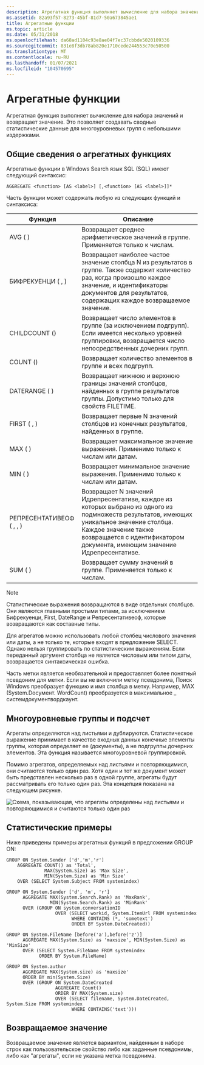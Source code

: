 ```yaml
---
description: Агрегатная функция выполняет вычисление для набора значений и возвращает значение. Это позволяет создавать сводные статистические данные для многоуровневых групп с небольшими издержками.
ms.assetid: 82a93f57-8273-45bf-81d7-50a673845ae1
title: Агрегатные функции
ms.topic: article
ms.date: 05/31/2018
ms.openlocfilehash: da68ad1104c93e8ae04f7ec37cbbde5020109336
ms.sourcegitcommit: 831e8f3db78ab820e1710cede244553c70e50500
ms.translationtype: MT
ms.contentlocale: ru-RU
ms.lasthandoff: 01/07/2021
ms.locfileid: "104570695"
---
```

# <a name="aggregate-functions"></a>Агрегатные функции

Агрегатная функция выполняет вычисление для набора значений и возвращает значение. Это позволяет создавать сводные статистические данные для многоуровневых групп с небольшими издержками.

## <a name="about-aggregate-functions"></a>Общие сведения о агрегатных функциях

Агрегатные функции в Windows Search язык SQL (SQL) имеют следующий синтаксис:


```
AGGREGATE <function> [AS <label>] [,<function> [AS <label>]]*
```



Часть функции может содержать любую из следующих функций и синтаксиса:



| Функция                                                              | Описание                                                                                                                                                                                                 |
|-----------------------------------------------------------------------|-------------------------------------------------------------------------------------------------------------------------------------------------------------------------------------------------------------|
| AVG ( <column> )                                                   | Возвращает среднее арифметическое значений в группе. Применяется только к числам.                                                                                                                                      |
| БИФРЕКУЕНЦИ ( <column> , <N> )                                | Возвращает наиболее частое значение столбца N из результатов в группе. Также содержит количество раз, когда произошло каждое значение, и идентификаторы документов для результатов, содержащих каждое возвращаемое значение. |
| CHILDCOUNT ()                                                          | Возвращает число элементов в группе (за исключением подгрупп). Если имеется несколько уровней группировки, возвращается число непосредственных дочерних групп.                                                  |
| COUNT ()                                                               | Возвращает количество элементов в группе и всех подгрупп.                                                                                                                                                   |
| DATERANGE ( <column> )                                             | Возвращает нижнюю и верхнюю границы значений столбцов, найденных в группе результатов группы. Допустимо только для свойств FILETIME.                                                                               |
| FIRST ( <column> , <N> )                                      | Возвращает первые N значений столбцов из конечных результатов, найденных в группе.                                                                                                                                       |
| MAX ( <column> )                                                   | Возвращает максимальное значение выражения. Применимо только к числам или датам.                                                                                                                              |
| MIN ( <column> )                                                   | Возвращает минимальное значение выражения. Применимо только к числам или датам.                                                                                                                              |
| РЕПРЕСЕНТАТИВЕОФ ( <column> , <idRepresentative> , <N> ) | Возвращает N значений Идрепресентативе, каждое из которых выбрано из одного из подмножеств результатов, имеющих уникальное значение столбца. Каждое значение также возвращается с идентификатором документа, имеющим значение Идрепресентативе. |
| SUM ( <column> )                                                   | Возвращает сумму значений в группе. Применяется только к числам.                                                                                                                                          |



 

 

> [!Note]  
> Статистические выражения возвращаются в виде отдельных столбцов. Они являются главными простыми типами, за исключением Бифрекуенци, First, DateRange и Репресентативеоф, которые возвращаются как составные типы.

 

Для агрегатов можно использовать любой столбец числового значения или даты, а не только те, которые входят в предложение SELECT. Однако нельзя группировать по статистическим выражениям. Если переданный аргумент столбца не является числовым или типом даты, возвращается синтаксическая ошибка.

Часть метки является необязательной и предоставляет более понятный псевдоним для метки. Если вы не включили метку псевдонима, Поиск Windows преобразует функцию и имя столбца в метку. Например, MAX (System.Docумент. WordCount) преобразуется в максимальное \_ системдокументвордкаунт.

## <a name="multi-level-groups-and-counting"></a>Многоуровневые группы и подсчет

Агрегаты определяются над листьями и дублируются. Статистическое выражение принимает в качестве входных данных конечные элементы группы, которая определяет ее (документы), а не подгруппы дочерних элементов. Эта функция называется многоуровневой группировкой.

Помимо агрегатов, определяемых над листьями и повторяющимися, они считаются только один раз. Хотя один и тот же документ может быть представлен несколько раз в одной группе, агрегаты будут рассматривать его только один раз. Эта концепция показана на следующем рисунке.

![Схема, показывающая, что агрегаты определены над листьями и повторяющимися и считаются только один раз](images/aggregates.png)

## <a name="aggregate-examples"></a>Статистические примеры

Ниже приведены примеры агрегатных функций в предложении GROUP ON:


```
GROUP ON System.Sender ['d','m','r'] 
    AGGREGATE COUNT() as 'Total',
              MAX(System.Size) as 'Max Size',
              MIN(System.Size) as 'Min Size'
    OVER (SELECT System.Subject FROM systemindex)
              
GROUP ON System.Sender ['d', 'm', 'r']
      AGGREGATE MAX(System.Search.Rank) as 'MaxRank', 
                MIN(System.Search.Rank) as 'MinRank'
      OVER (GROUP ON system.conversationID
                  OVER (SELECT workid, System.ItemUrl FROM systemindex
                        WHERE CONTAINS (*, 'sometext')
                        ORDER BY System.DateCreated))
               
GROUP ON System.FileName [before('a'),before('z')] 
      AGGREGATE MAX(System.Size) as 'maxsize', MIN(System.Size) as 'MinSize' 
      OVER (SELECT System.FileName FROM systemindex
            ORDER BY System.FileName)      
            
GROUP ON System.author 
      AGGREGATE MAX(System.size) as 'maxsize' 
      ORDER BY min(System.Size) 
      OVER (GROUP ON System.DateCreated 
                  AGGREGATE Count() 
                  ORDER BY MAX(System.size) 
                  OVER (SELECT filename, System.DateCreated, System.Size FROM systemindex
                        WHERE CONTAINS('text')))
```



## <a name="return-value"></a>Возвращаемое значение

Возвращаемое значение является вариантом, найденным в наборе строк как пользовательское свойство либо как заданные псевдонимы, либо как "агрегаты", если не указана метка псевдонима.

 

 



